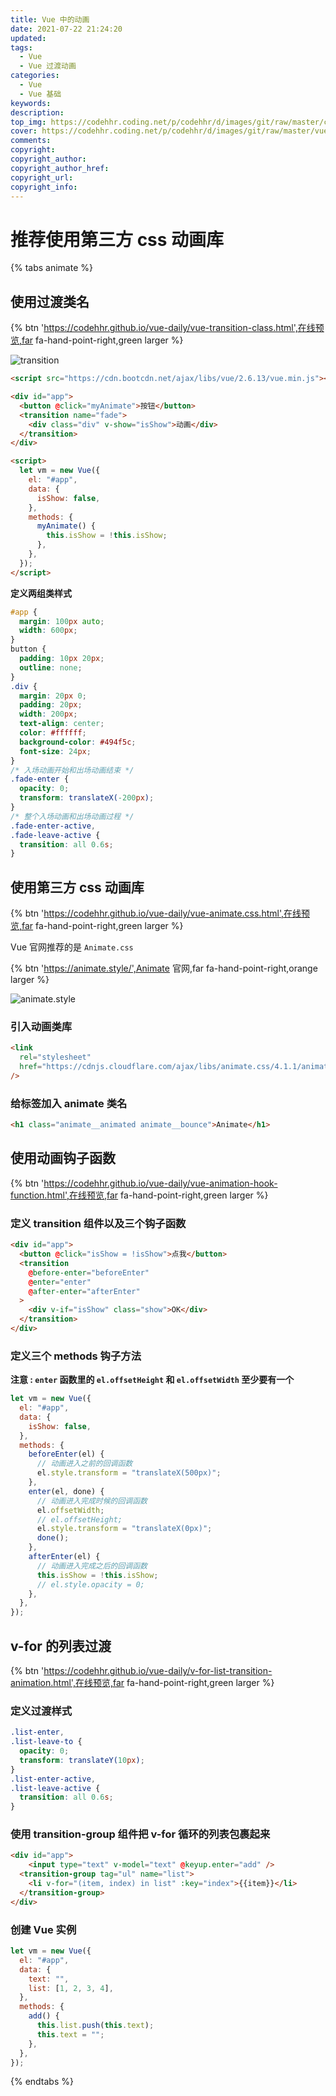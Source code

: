 ```yaml
---
title: Vue 中的动画
date: 2021-07-22 21:24:20
updated:
tags:
  - Vue
  - Vue 过渡动画
categories:
  - Vue
  - Vue 基础
keywords:
description:
top_img: https://codehhr.coding.net/p/codehhr/d/images/git/raw/master/csslayouts/sunrise.jpg
cover: https://codehhr.coding.net/p/codehhr/d/images/git/raw/master/vue/animate-cover.jpg
comments:
copyright:
copyright_author:
copyright_author_href:
copyright_url:
copyright_info:
---
```


# 推荐使用第三方 css 动画库

{% tabs animate %}

<!-- tab 使用过渡类名 -->

## 使用过渡类名

{% btn 'https://codehhr.github.io/vue-daily/vue-transition-class.html',在线预览,far fa-hand-point-right,green larger %}

![transition](https://codehhr.coding.net/p/codehhr/d/images/git/raw/master/vue/transition.png)

```html
<script src="https://cdn.bootcdn.net/ajax/libs/vue/2.6.13/vue.min.js"></script>

<div id="app">
  <button @click="myAnimate">按钮</button>
  <transition name="fade">
    <div class="div" v-show="isShow">动画</div>
  </transition>
</div>

<script>
  let vm = new Vue({
    el: "#app",
    data: {
      isShow: false,
    },
    methods: {
      myAnimate() {
        this.isShow = !this.isShow;
      },
    },
  });
</script>
```

**定义两组类样式**

```css
#app {
  margin: 100px auto;
  width: 600px;
}
button {
  padding: 10px 20px;
  outline: none;
}
.div {
  margin: 20px 0;
  padding: 20px;
  width: 200px;
  text-align: center;
  color: #ffffff;
  background-color: #494f5c;
  font-size: 24px;
}
/* 入场动画开始和出场动画结束 */
.fade-enter {
  opacity: 0;
  transform: translateX(-200px);
}
/* 整个入场动画和出场动画过程 */
.fade-enter-active,
.fade-leave-active {
  transition: all 0.6s;
}
```

<!-- endtab -->

<!-- tab 第三方css动画库 -->

## 使用第三方 css 动画库

{% btn 'https://codehhr.github.io/vue-daily/vue-animate.css.html',在线预览,far fa-hand-point-right,green larger %}

Vue 官网推荐的是 `Animate.css`

{% btn 'https://animate.style/',Animate 官网,far fa-hand-point-right,orange larger %}

![animate.style](https://codehhr.coding.net/p/codehhr/d/images/git/raw/master/vue/animate.style.png)

### 引入动画类库

```html
<link
  rel="stylesheet"
  href="https://cdnjs.cloudflare.com/ajax/libs/animate.css/4.1.1/animate.min.css"
/>
```

### 给标签加入 animate 类名

```html
<h1 class="animate__animated animate__bounce">Animate</h1>
```

<!-- endtab -->

<!-- tab 使用动画钩子函数 -->

## 使用动画钩子函数

{% btn 'https://codehhr.github.io/vue-daily/vue-animation-hook-function.html',在线预览,far fa-hand-point-right,green larger %}

### 定义 transition 组件以及三个钩子函数

```html
<div id="app">
  <button @click="isShow = !isShow">点我</button>  
  <transition
    @before-enter="beforeEnter"
    @enter="enter"
    @after-enter="afterEnter"
  >
    <div v-if="isShow" class="show">OK</div>
  </transition>
</div>
```

### 定义三个 methods 钩子方法

**注意 : `enter` 函数里的 `el.offsetHeight` 和 `el.offsetWidth` 至少要有一个**

```js
let vm = new Vue({
  el: "#app",
  data: {
    isShow: false,
  },
  methods: {
    beforeEnter(el) {
      // 动画进入之前的回调函数
      el.style.transform = "translateX(500px)";
    },
    enter(el, done) {
      // 动画进入完成时候的回调函数
      el.offsetWidth;
      // el.offsetHeight;
      el.style.transform = "translateX(0px)";
      done();
    },
    afterEnter(el) {
      // 动画进入完成之后的回调函数
      this.isShow = !this.isShow;
      // el.style.opacity = 0;
    },
  },
});
```

<!-- endtab -->

<!-- tab v-for的列表过渡 -->

## v-for 的列表过渡

{% btn 'https://codehhr.github.io/vue-daily/v-for-list-transition-animation.html',在线预览,far fa-hand-point-right,green larger %}

### 定义过渡样式

```css
.list-enter,
.list-leave-to {
  opacity: 0;
  transform: translateY(10px);
}
.list-enter-active,
.list-leave-active {
  transition: all 0.6s;
}
```

### 使用 transition-group 组件把 v-for 循环的列表包裹起来

```html
<div id="app">
    <input type="text" v-model="text" @keyup.enter="add" />  
  <transition-group tag="ul" name="list">
    <li v-for="(item, index) in list" :key="index">{{item}}</li>
  </transition-group>
</div>
```

### 创建 Vue 实例

```js
let vm = new Vue({
  el: "#app",
  data: {
    text: "",
    list: [1, 2, 3, 4],
  },
  methods: {
    add() {
      this.list.push(this.text);
      this.text = "";
    },
  },
});
```

<!-- endtab -->

{% endtabs %}
